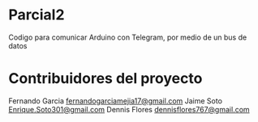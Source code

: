 # Parcial2

Codigo para comunicar Arduino con Telegram, por medio
de un bus de datos

# Contribuidores del proyecto

Fernando Garcia  fernandogarciamejia17@gmail.com
Jaime Soto       Enrique.Soto301@gmail.com
Dennis Flores    dennisflores767@gmail.com
